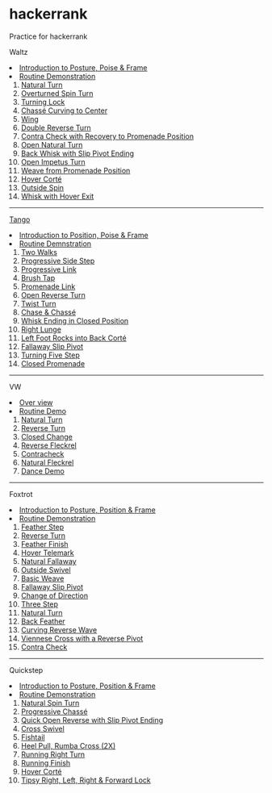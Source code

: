 # hackerrank

Practice for hackerrank


Waltz
<li> <a href="http://view.vzaar.com/1319170/video?origin=iframe"> Introduction to Posture, Poise & Frame
<li> <a href="http://view.vzaar.com/1319165/video?origin=iframe"> Routine Demonstration
<ol>
<li> <a href="http://view.vzaar.com/1319162/video?origin=iframe"> Natural Turn
<li> <a href="http://view.vzaar.com/1319150/video?origin=iframe"> Overturned Spin Turn
<li> <a href="http://view.vzaar.com/1319133/video?origin=iframe"> Turning Lock
<li> <a href="http://view.vzaar.com/1319120/video?origin=iframe"> Chassé Curving to Center
<li> <a href="http://view.vzaar.com/1319094/video?origin=iframe"> Wing
<li> <a href="http://view.vzaar.com/1319080/video?origin=iframe"> Double Reverse Turn
<li> <a href="http://view.vzaar.com/1319073/video?origin=iframe"> Contra Check with Recovery to Promenade Position
<li> <a href="http://view.vzaar.com/1319064/video?origin=iframe"> Open Natural Turn
<li> <a href="http://view.vzaar.com/1319055/video?origin=iframe"> Back Whisk with Slip Pivot Ending
<li> <a href="http://view.vzaar.com/1319027/video?origin=iframe"> Open Impetus Turn
<li> <a href="http://view.vzaar.com/1319008/video?origin=iframe"> Weave from Promenade Position
<li> <a href="http://view.vzaar.com/1319003/video?origin=iframe"> Hover Corté
<li> <a href="http://view.vzaar.com/1318973/video?origin=iframe"> Outside Spin
<li> <a href="http://view.vzaar.com/1318944/video?origin=iframe"> Whisk with Hover Exit
</ol>

----

Tango
<li> <a href="http://view.vzaar.com/1319295/video?origin=iframe"> Introduction to Position, Poise & Frame</a>
<li> <a href="http://view.vzaar.com/1319292/video?origin=iframe"> Routine Demnstration</a>
<ol>
<li> <a href="http://view.vzaar.com/1319290/video?origin=iframe"> Two Walks</a>
<li> <a href="http://view.vzaar.com/1319284/video?origin=iframe"> Progressive Side Step</a>
<li> <a href="http://view.vzaar.com/1319276/video?origin=iframe"> Progressive Link</a>
<li> <a href="http://view.vzaar.com/1329748/video?origin=iframe"> Brush Tap</a>
<li> <a href="http://view.vzaar.com/1329740/video?origin=iframe"> Promenade Link</a>
<li> <a href="http://view.vzaar.com/1329734/video?origin=iframe"> Open Reverse Turn</a>
<li> <a href="http://view.vzaar.com/1329715/video?origin=iframe"> Twist Turn</a>
<li> <a href="http://view.vzaar.com/1329697/video?origin=iframe"> Chase & Chass&eacute;</a>
<li> <a href="http://view.vzaar.com/1329677/video?origin=iframe"> Whisk Ending in Closed Position</a>
<li> <a href="http://view.vzaar.com/1329670/video?origin=iframe"> Right Lunge</a>
<li> <a href="http://view.vzaar.com/1329647/video?origin=iframe"> Left Foot Rocks into Back Cort&eacute;</a>
<li> <a href="http://view.vzaar.com/1329617/video?origin=iframe"> Fallaway Slip Pivot</a>
<li> <a href="http://view.vzaar.com/1329588/video?origin=iframe"> Turning Five Step</a>
<li> <a href="http://view.vzaar.com/1329579/video?origin=iframe"> Closed Promenade</a>
</ol>

----

VW
<li> <a href="http://view.vzaar.com/1319799/video?origin=iframe">Over view</a>
<li> <a href="http://view.vzaar.com/1319754/video?origin=iframe">Routine Demo</a>
<ol>
<li> <a href="http://view.vzaar.com/1319751/video?origin=iframe">Natural Turn</a>
<li> <a href="http://view.vzaar.com/1319734/video?origin=iframe">Reverse Turn</a>
<li> <a href="http://view.vzaar.com/1319724/video?origin=iframe">Closed Change</a>
<li> <a href="http://view.vzaar.com/1319714/video?origin=iframe">Reverse Fleckrel</a>
<li> <a href="http://view.vzaar.com/1319709/video?origin=iframe">Contracheck</a>
<li><a href="http://view.vzaar.com/1319701/video?origin=iframe">Natural Fleckrel</a>
<li><a href="http://view.vzaar.com/1319699/video?origin=iframe">Dance Demo</a>
</ol>

----

Foxtrot
<li> <a href="http://view.vzaar.com/1319528/video?origin=iframe"> Introduction to Posture, Position & Frame</a>
<li> <a href="http://view.vzaar.com/1319522/video?origin=iframe"> Routine Demonstration</a>
<ol>
<li> <a href="http://view.vzaar.com/1319520/video?origin=iframe"> Feather Step</a>
<li> <a href="http://view.vzaar.com/1319511/video?origin=iframe"> Reverse Turn</a>
<li> <a href="http://view.vzaar.com/1319485/video?origin=iframe"> Feather Finish</a>
<li> <a href="http://view.vzaar.com/1319452/video?origin=iframe"> Hover Telemark</a>
<li> <a href="http://view.vzaar.com/1319436/video?origin=iframe"> Natural Fallaway</a>
<li> <a href="http://view.vzaar.com/1319426/video?origin=iframe"> Outside Swivel</a>
<li> <a href="http://view.vzaar.com/1319418/video?origin=iframe"> Basic Weave</a>
<li> <a href="http://view.vzaar.com/1319405/video?origin=iframe"> Fallaway Slip Pivot</a>
<li> <a href="http://view.vzaar.com/1319385/video?origin=iframe"> Change of Direction</a>
<li> <a href="http://view.vzaar.com/1319369/video?origin=iframe"> Three Step</a>
<li> <a href="http://view.vzaar.com/1319358/video?origin=iframe"> Natural Turn</a>
<li> <a href="http://view.vzaar.com/1319346/video?origin=iframe"> Back Feather</a>
<li> <a href="http://view.vzaar.com/1319332/video?origin=iframe"> Curving Reverse Wave</a>
<li> <a href="http://view.vzaar.com/1319323/video?origin=iframe"> Viennese Cross with a Reverse Pivot</a>
<li> <a href="http://view.vzaar.com/1319310/video?origin=iframe"> Contra Check</a>
</ol>

----
Quickstep
<li> <a href="http://view.vzaar.com/1319698/video?origin=iframe"> Introduction to Posture, Position & Frame
<li> <a href="http://view.vzaar.com/1319688/video?origin=iframe"> Routine Demonstration
<ol>
<li> <a href="http://view.vzaar.com/1319686/video?origin=iframe"> Natural Spin Turn
<li> <a href="http://view.vzaar.com/1319669/video?origin=iframe"> Progressive Chassé
<li> <a href="http://view.vzaar.com/1319661/video?origin=iframe"> Quick Open Reverse with Slip Pivot Ending
<li> <a href="http://view.vzaar.com/1319640/video?origin=iframe"> Cross Swivel
<li> <a href="http://view.vzaar.com/1319630/video?origin=iframe"> Fishtail
<li> <a href="http://view.vzaar.com/1319616/video?origin=iframe"> Heel Pull, Rumba Cross (2X)
<li> <a href="http://view.vzaar.com/1319595/video?origin=iframe"> Running Right Turn
<li> <a href="http://view.vzaar.com/1319579/video?origin=iframe"> Running Finish
<li> <a href="http://view.vzaar.com/1319564/video?origin=iframe"> Hover Corté
<li> <a href="http://view.vzaar.com/1319550/video?origin=iframe"> Tipsy Right, Left, Right & Forward Lock
</ol>

